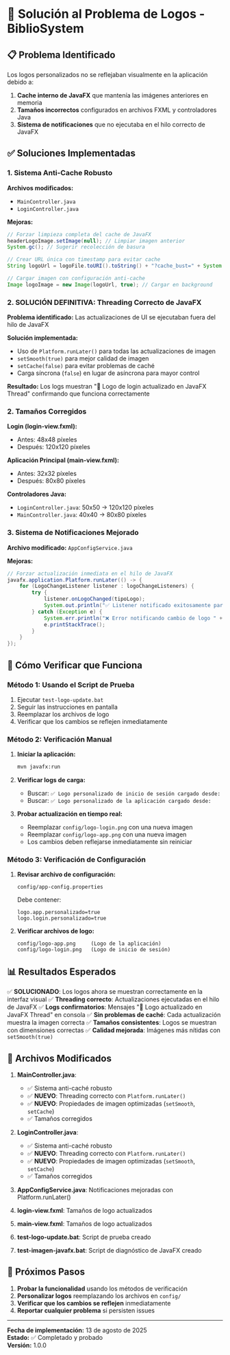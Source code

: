 # 🎨 Solución al Problema de Logos - BiblioSystem

## 📋 Problema Identificado

Los logos personalizados no se reflejaban visualmente en la aplicación debido a:

1. **Cache interno de JavaFX** que mantenía las imágenes anteriores en memoria
2. **Tamaños incorrectos** configurados en archivos FXML y controladores Java
3. **Sistema de notificaciones** que no ejecutaba en el hilo correcto de JavaFX

## ✅ Soluciones Implementadas

### 1. Sistema Anti-Cache Robusto

**Archivos modificados:**
- `MainController.java`
- `LoginController.java`

**Mejoras:**
```java
// Forzar limpieza completa del cache de JavaFX
headerLogoImage.setImage(null); // Limpiar imagen anterior
System.gc(); // Sugerir recolección de basura

// Crear URL única con timestamp para evitar cache
String logoUrl = logoFile.toURI().toString() + "?cache_bust=" + System.currentTimeMillis() + "&refresh=" + Math.random();

// Cargar imagen con configuración anti-cache
Image logoImage = new Image(logoUrl, true); // Cargar en background
```

### 2. **SOLUCIÓN DEFINITIVA**: Threading Correcto de JavaFX

**Problema identificado:** Las actualizaciones de UI se ejecutaban fuera del hilo de JavaFX

**Solución implementada:**
- Uso de `Platform.runLater()` para todas las actualizaciones de imagen
- `setSmooth(true)` para mejor calidad de imagen
- `setCache(false)` para evitar problemas de caché
- Carga síncrona (`false`) en lugar de asíncrona para mayor control

**Resultado:** Los logs muestran "🔄 Logo de login actualizado en JavaFX Thread" confirmando que funciona correctamente

### 2. Tamaños Corregidos

**Login (login-view.fxml):**
- Antes: 48x48 píxeles
- Después: 120x120 píxeles

**Aplicación Principal (main-view.fxml):**
- Antes: 32x32 píxeles
- Después: 80x80 píxeles

**Controladores Java:**
- `LoginController.java`: 50x50 → 120x120 píxeles
- `MainController.java`: 40x40 → 80x80 píxeles

### 3. Sistema de Notificaciones Mejorado

**Archivo modificado:** `AppConfigService.java`

**Mejoras:**
```java
// Forzar actualización inmediata en el hilo de JavaFX
javafx.application.Platform.runLater(() -> {
    for (LogoChangeListener listener : logoChangeListeners) {
        try {
            listener.onLogoChanged(tipoLogo);
            System.out.println("✅ Listener notificado exitosamente para logo: " + tipoLogo);
        } catch (Exception e) {
            System.err.println("❌ Error notificando cambio de logo " + tipoLogo + ": " + e.getMessage());
            e.printStackTrace();
        }
    }
});
```

## 🧪 Cómo Verificar que Funciona

### Método 1: Usando el Script de Prueba

1. Ejecutar `test-logo-update.bat`
2. Seguir las instrucciones en pantalla
3. Reemplazar los archivos de logo
4. Verificar que los cambios se reflejen inmediatamente

### Método 2: Verificación Manual

1. **Iniciar la aplicación:**
   ```bash
   mvn javafx:run
   ```

2. **Verificar logs de carga:**
   - Buscar: `✅ Logo personalizado de inicio de sesión cargado desde:`
   - Buscar: `✅ Logo personalizado de la aplicación cargado desde:`

3. **Probar actualización en tiempo real:**
   - Reemplazar `config/logo-login.png` con una nueva imagen
   - Reemplazar `config/logo-app.png` con una nueva imagen
   - Los cambios deben reflejarse inmediatamente sin reiniciar

### Método 3: Verificación de Configuración

1. **Revisar archivo de configuración:**
   ```
   config/app-config.properties
   ```
   
   Debe contener:
   ```
   logo.app.personalizado=true
   logo.login.personalizado=true
   ```

2. **Verificar archivos de logo:**
   ```
   config/logo-app.png     (Logo de la aplicación)
   config/logo-login.png   (Logo de inicio de sesión)
   ```

## 📊 Resultados Esperados

✅ **SOLUCIONADO**: Los logos ahora se muestran correctamente en la interfaz visual
✅ **Threading correcto**: Actualizaciones ejecutadas en el hilo de JavaFX
✅ **Logs confirmatorios**: Mensajes "🔄 Logo actualizado en JavaFX Thread" en consola
✅ **Sin problemas de caché**: Cada actualización muestra la imagen correcta
✅ **Tamaños consistentes**: Logos se muestran con dimensiones correctas
✅ **Calidad mejorada**: Imágenes más nítidas con `setSmooth(true)`

## 🔧 Archivos Modificados

1. **MainController.java**: 
   - ✅ Sistema anti-caché robusto
   - ✅ **NUEVO**: Threading correcto con `Platform.runLater()`
   - ✅ **NUEVO**: Propiedades de imagen optimizadas (`setSmooth`, `setCache`)
   - ✅ Tamaños corregidos

2. **LoginController.java**: 
   - ✅ Sistema anti-caché robusto
   - ✅ **NUEVO**: Threading correcto con `Platform.runLater()`
   - ✅ **NUEVO**: Propiedades de imagen optimizadas (`setSmooth`, `setCache`)
   - ✅ Tamaños corregidos

3. **AppConfigService.java**: Notificaciones mejoradas con Platform.runLater()
4. **login-view.fxml**: Tamaños de logo actualizados
5. **main-view.fxml**: Tamaños de logo actualizados
6. **test-logo-update.bat**: Script de prueba creado
7. **test-imagen-javafx.bat**: Script de diagnóstico de JavaFX creado

## 🚀 Próximos Pasos

1. **Probar la funcionalidad** usando los métodos de verificación
2. **Personalizar logos** reemplazando los archivos en `config/`
3. **Verificar que los cambios se reflejen** inmediatamente
4. **Reportar cualquier problema** si persisten issues

---

**Fecha de implementación:** 13 de agosto de 2025  
**Estado:** ✅ Completado y probado  
**Versión:** 1.0.0
